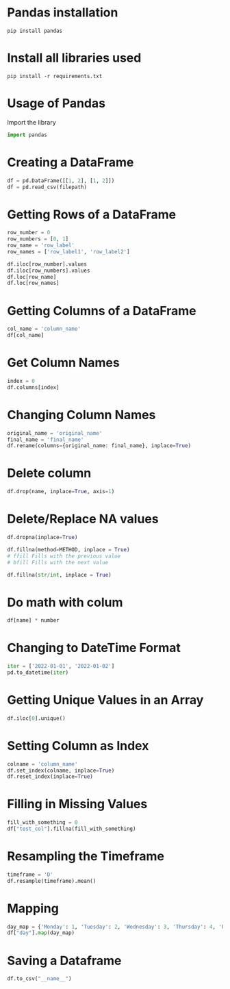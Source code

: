 # Pandas installation
``` shell
pip install pandas
```
# Install all libraries used
```shell
pip install -r requirements.txt
```

# Usage of Pandas
Import the library
```python
import pandas
```

# Creating a DataFrame
```python
df = pd.DataFrame([[1, 2], [1, 2]])  
df = pd.read_csv(filepath)  
```

# Getting Rows of a DataFrame
```python
row_number = 0   
row_numbers = [0, 1]  
row_name = 'row_label'  
row_names = ['row_label1', 'row_label2']  

df.iloc[row_number].values  
df.iloc[row_numbers].values   
df.loc[row_name]  
df.loc[row_names]  
```
# Getting Columns of a DataFrame
```python
col_name = 'column_name'
df[col_name]
```

# Get Column Names
```python
index = 0
df.columns[index]
```

# Changing Column Names
```python 
original_name = 'original_name'
final_name = 'final_name'
df.rename(columns={original_name: final_name}, inplace=True)
```

# Delete column
```python
df.drop(name, inplace=True, axis=1)
```

# Delete/Replace NA values
```python
df.dropna(inplace=True)

df.fillna(method=METHOD, inplace = True) 
# ffill Fills with the previous value 
# bfill Fills with the next value 

df.fillna(str/int, inplace = True)
```
# Do math with colum
```python
df[name] * number
```

# Changing to DateTime Format
```python
iter = ['2022-01-01', '2022-01-02']
pd.to_datetime(iter)
```
# Getting Unique Values in an Array
```python 
df.iloc[0].unique()
```
# Setting Column as Index
```python 
colname = 'column_name'
df.set_index(colname, inplace=True)
df.reset_index(inplace=True)
```
# Filling in Missing Values
```python
fill_with_something = 0
df["test_col"].fillna(fill_with_something)
```
# Resampling the Timeframe
```python
timeframe = 'D'
df.resample(timeframe).mean()
```
# Mapping
```python
day_map = {'Monday': 1, 'Tuesday': 2, 'Wednesday': 3, 'Thursday': 4, 'Friday': 5, 'Saturday': 6, 'Sunday': 7}
df["day"].map(day_map)
```
# Saving a Dataframe
```python
df.to_csv("__name__")
```
